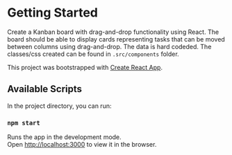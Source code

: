 # Getting Started 

Create a Kanban board with drag-and-drop functionality using React. The board should be able to display cards representing tasks that can be moved between columns using drag-and-drop. The data is hard codeded. The classes/css created can be found in `.src/components` folder.

This project was bootstrapped with [Create React App](https://github.com/facebook/create-react-app).

## Available Scripts

In the project directory, you can run:

### `npm start`

Runs the app in the development mode.\
Open [http://localhost:3000](http://localhost:3000) to view it in the browser.
